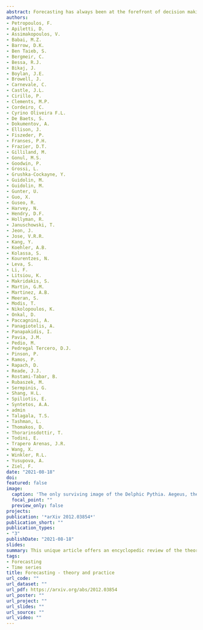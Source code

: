 ```yaml
---
abstract: Forecasting has always been at the forefront of decision making and planning. The uncertainty that surrounds the future is both exciting and challenging, with individuals and organisations seeking to minimise risks and maximise utilities. The large number of forecasting applications calls for a diverse set of forecasting methods to tackle real-life challenges. This article provides a non-systematic review of the theory and the practice of forecasting. We provide an overview of a wide range of theoretical, state-of-the-art models, methods, principles, and approaches to prepare, produce, organise, and evaluate forecasts. We then demonstrate how such theoretical concepts are applied in a variety of real-life contexts.We do not claim that this review is an exhaustive list of methods and applications. However, we wish that our encyclopedic presentation will offer a point of reference for the rich work that has been undertaken over the last decades, with some key insights for the future of forecasting theory and practice. Given its encyclopedic nature, the intended mode of reading is non-linear. We offer cross-references to allow the readers to navigate through the various topics. We complement the theoretical concepts and applications covered by large lists of free or open-source software implementations and publicly-available databases.
authors:
- Petropoulos, F.
- Apiletti, D.
- Assimakopoulos, V.
- Babai, M.Z.
- Barrow, D.K.
- Ben Taieb, S.
- Bergmeir, C.
- Bessa, R.J.
- Bikaj, J.
- Boylan, J.E.
- Browell, J.
- Carnevale, C.
- Castle, J.L.
- Cirillo, P.
- Clements, M.P.
- Cordeiro, C.
- Cyrino Oliveira F.L.
- De Baets, S.
- Dokumentov, A.
- Ellison, J.
- Fiszeder, P.
- Franses, P.H.
- Frazier, D.T.
- Gilliland, M.
- Gonul, M.S.
- Goodwin, P.
- Grossi, L.
- Grushka-Cockayne, Y.
- Guidolin, M.
- Guidolin, M.
- Gunter, U.
- Guo, X.
- Guseo, R.
- Harvey, N.
- Hendry, D.F.
- Hollyman, R.
- Januschowski, T.
- Jeon, J.
- Jose, V.R.R.
- Kang, Y.
- Koehler, A.B.
- Kolassa, S.
- Kourentzes, N.
- Leva, S.
- Li, F.
- Litsiou, K.
- Makridakis, S.
- Martin, G.M.
- Martinez, A.B.
- Meeran, S.
- Modis, T.
- Nikolopoulos, K.
- Onkal, D.
- Paccagnini, A.
- Panagiotelis, A.
- Panapakidis, I.
- Pavia, J.M.
- Pedio, M.
- Pedregal Tercero, D.J.
- Pinson, P.
- Ramos, P.
- Rapach, D.
- Reade, J.J.
- Rostami-Tabar, B.
- Rubaszek, M.
- Sermpinis, G.
- Shang, H.L.
- Spiliotis, E.
- Syntetos, A.A.
- admin 
- Talagala, T.S.
- Tashman, L.
- Thomakos, D.
- Thorarinsdottir, T.
- Todini, E.
- Trapero Arenas, J.R.
- Wang, X.
- Winkler, R.L.
- Yusupova, A.
- Ziel, F. 
date: "2021-08-18"
doi: 
featured: false
image:
  caption: 'The only surviving image of the Delphic Pythia. Aegeus, the mythical king of Athens, consulting the oracle. Attic red-figure kylix, c. 440-430 BC, Berlin Museum, inv. 2538. Image Credit: https://www.researchgate.net/publication/262091264_Oracle_Trees_in_the_Ancient_Hellenic_World  (de Carvalho, L. M., Fernandes, F. M., \& Bowden, H. (2011). Oracle Trees in the Ancient Hellenic World. Harvard Papers in Botany, 16(2), 425-427.)'
  focal_point: ""
  preview_only: false
projects:
publication: '*arXiv 2012.03854*'
publication_short: ""
publication_types:
- "3"
publishDate: "2021-08-18"
slides: 
summary: This unique article offers an encyclopedic review of the theory and practice of forecasting. This article is written by 80 experts from 22 countries and 72 institutions/organisations.
tags:
- Forecasting
- Time series
title: Forecasting - theory and practice
url_code: ""
url_dataset: ""
url_pdf: https://arxiv.org/abs/2012.03854
url_poster: ""
url_project: ""
url_slides: ""
url_source: ""
url_video: ""
---
```



